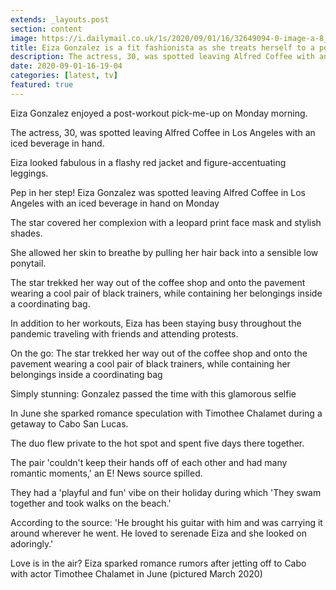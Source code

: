 ```yaml
---
extends: _layouts.post
section: content
image: https://i.dailymail.co.uk/1s/2020/09/01/16/32649094-0-image-a-8_1598972428505.jpg 
title: Eiza Gonzalez is a fit fashionista as she treats herself to a post-workout coffee 
description: The actress, 30, was spotted leaving Alfred Coffee with an iced beverage in hand. Eiza looked fabulous in a flashy red jacket and figure-accentuating leggings. 
date: 2020-09-01-16-19-04 
categories: [latest, tv] 
featured: true 
--- 
```

Eiza Gonzalez enjoyed a post-workout pick-me-up on Monday morning.

The actress, 30, was spotted leaving Alfred Coffee in Los Angeles with an iced beverage in hand.

Eiza looked fabulous in a flashy red jacket and figure-accentuating leggings.

Pep in her step! Eiza Gonzalez was spotted leaving Alfred Coffee in Los Angeles with an iced beverage in hand on Monday 

The star covered her complexion with a leopard print face mask and stylish shades.

She allowed her skin to breathe by pulling her hair back into a sensible low ponytail.

The star trekked her way out of the coffee shop and onto the pavement wearing a cool pair of black trainers, while containing her belongings inside a coordinating bag.

In addition to her workouts, Eiza has been staying busy throughout the pandemic traveling with friends and attending protests.

On the go: The star trekked her way out of the coffee shop and onto the pavement wearing a cool pair of black trainers, while containing her belongings inside a coordinating bag

Simply stunning: Gonzalez passed the time with this glamorous selfie 

In June she sparked romance speculation with Timothee Chalamet during a getaway to Cabo San Lucas.

The duo flew private to the hot spot and spent five days there together.

The pair 'couldn't keep their hands off of each other and had many romantic moments,' an E! News source spilled.

They had a 'playful and fun' vibe on their holiday during which 'They swam together and took walks on the beach.'

According to the source: 'He brought his guitar with him and was carrying it around wherever he went. He loved to serenade Eiza and she looked on adoringly.'

Love is in the air? Eiza sparked romance rumors after jetting off to Cabo with actor Timothee Chalamet in June (pictured March 2020)

